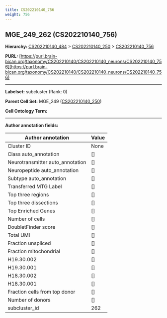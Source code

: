 ```yaml
---
title: CS202210140_756
weight: 756
---
```

## MGE_249_262 (CS202210140_756)
<b>Hierarchy: </b>
[CS202210140_484](../CS202210140_484) >
[CS202210140_250](../CS202210140_250) >
[CS202210140_756](../CS202210140_756)

**PURL:** [https://purl.brain-bican.org/taxonomy/CS202210140/CS202210140_neurons/CS202210140_756](https://purl.brain-bican.org/taxonomy/CS202210140/CS202210140_neurons/CS202210140_756)

---


**Labelset:** subcluster (Rank: 0)

**Parent Cell Set:** MGE_249 ([CS202210140_250](../CS202210140_250))



**Cell Ontology Term:** 

[MARKER GENES.]: #


---

[TRANSFERRED ANNOTATIONS.]: #


[AUTHOR ANNOTATION FIELDS.]: #


**Author annotation fields:**

| Author annotation | Value |
|-------------------|-------|
|Cluster ID|None|
|Class auto_annotation|[]|
|Neurotransmitter auto_annotation|[]|
|Neuropeptide auto_annotation|[]|
|Subtype auto_annotation|[]|
|Transferred MTG Label|[]|
|Top three regions|[]|
|Top three dissections|[]|
|Top Enriched Genes|[]|
|Number of cells|[]|
|DoubletFinder score|[]|
|Total UMI|[]|
|Fraction unspliced|[]|
|Fraction mitochondrial|[]|
|H19.30.002|[]|
|H19.30.001|[]|
|H18.30.002|[]|
|H18.30.001|[]|
|Fraction cells from top donor|[]|
|Number of donors|[]|
|subcluster_id|262|
